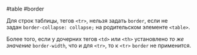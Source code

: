 #table #border

Для строк таблицы, тегов `<tr>`, нельзя задать `border`, если не задан `border-collapse: collapse;` на родительском элементе `<table>`. 

Более того, если у дочерних тегов `<td>` или `<th>` установлено _то же значение_ `border-width`, что и для `<tr>`, то к `<tr>` `border` не применится.